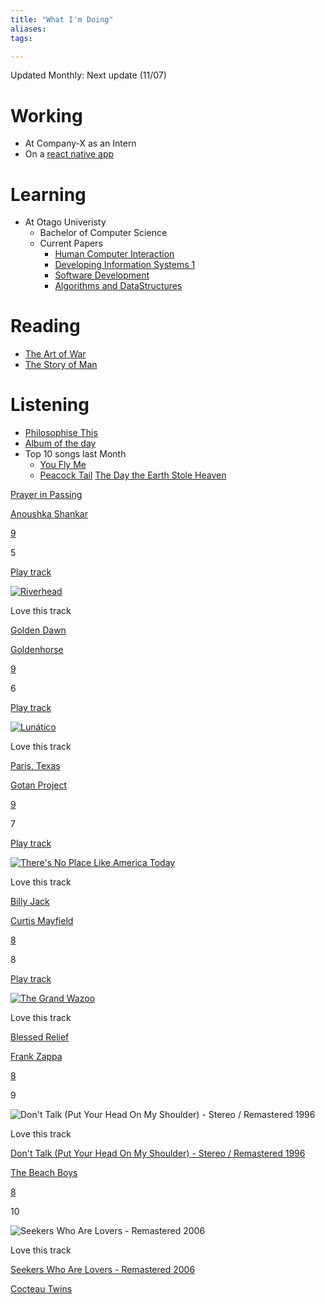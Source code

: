 ```yaml
---
title: "What I'm Doing"
aliases: 
tags: 

---
```


Updated Monthly: Next update (11/07)

# Working
- At Company-X as an Intern
- On a [react native app](https://github.com/JetHughes/Generator-App)

# Learning
- At Otago Univeristy
	- Bachelor of Computer Science
	- Current Papers
		- [Human Computer Interaction](notes/info-203.md)
		- [Developing Information Systems 1](notes/info-201.md)
		- [Software Development](notes/cosc-202.md)
		- [Algorithms and DataStructures](notes/cosc-201.md)

# Reading
- [The Art of War](notes/the-art-of-war.md)
- [The Story of Man](notes/the-story-of-man.md)

# Listening
- [Philosophise This](https://www.philosophizethis.org)
- [Album of the day](https://1001albumsgenerator.com)
- Top 10 songs last Month
	- [You Fly Me](https://www.last.fm/music/Fingathing/_/You+Fly+Me "You Fly Me")
	- [Peacock Tail](https://www.last.fm/music/Boards+of+Canada/_/Peacock+Tail "Peacock Tail")
[The Day the Earth Stole Heaven](https://www.last.fm/music/Nine+Horses/_/The+Day+the+Earth+Stole+Heaven "The Day the Earth Stole Heaven")

[Prayer in Passing](https://www.last.fm/music/Anoushka+Shankar/_/Prayer+in+Passing "Prayer in Passing")

[Anoushka Shankar](https://www.last.fm/music/Anoushka+Shankar "Anoushka Shankar")

[9](https://www.last.fm/user/JetLikeAPlane/library/music/Anoushka+Shankar/_/Prayer+in+Passing?date_preset=LAST_30_DAYS)

5

[Play track](https://open.spotify.com/track/0JMH7uu8DbTcnigPaSpJ6S "Play on Spotify")

[![Riverhead](https://lastfm.freetls.fastly.net/i/u/64s/c434456b248749ffbd14a1d95fe66703.jpg)](https://www.last.fm/music/Goldenhorse/Riverhead)

Love this track

[Golden Dawn](https://www.last.fm/music/Goldenhorse/_/Golden+Dawn "Golden Dawn")

[Goldenhorse](https://www.last.fm/music/Goldenhorse "Goldenhorse")

[9](https://www.last.fm/user/JetLikeAPlane/library/music/Goldenhorse/_/Golden+Dawn?date_preset=LAST_30_DAYS)

6

[Play track](https://open.spotify.com/track/0J7HqTpv9twGKUc0rnqfYX "Play on Spotify")

[![Lunático](https://lastfm.freetls.fastly.net/i/u/64s/cf26a79e387443a68a230f1c7b48e088.jpg)](https://www.last.fm/music/Gotan+Project/Lun%C3%A1tico)

Love this track

[Paris, Texas](https://www.last.fm/music/Gotan+Project/_/Paris,+Texas "Paris, Texas")

[Gotan Project](https://www.last.fm/music/Gotan+Project "Gotan Project")

[9](https://www.last.fm/user/JetLikeAPlane/library/music/Gotan+Project/_/Paris,+Texas?date_preset=LAST_30_DAYS)

7

[Play track](https://open.spotify.com/track/1OoLKcqdFZGMRUh8RvkSC8 "Play on Spotify")

[![There's No Place Like America Today](https://lastfm.freetls.fastly.net/i/u/64s/3b8d0e810fe6ed996228f61f67d8e65b.jpg)](https://www.last.fm/music/Curtis+Mayfield/There%27s+No+Place+Like+America+Today)

Love this track

[Billy Jack](https://www.last.fm/music/Curtis+Mayfield/_/Billy+Jack "Billy Jack")

[Curtis Mayfield](https://www.last.fm/music/Curtis+Mayfield "Curtis Mayfield")

[8](https://www.last.fm/user/JetLikeAPlane/library/music/Curtis+Mayfield/_/Billy+Jack?date_preset=LAST_30_DAYS)

8

[Play track](https://open.spotify.com/track/0oAMHrz4QA5SyEgyhJBRWl "Play on Spotify")

[![The Grand Wazoo](https://lastfm.freetls.fastly.net/i/u/64s/f0d5dbc9dfdec30d5c969d3cc9fa47e4.jpg)](https://www.last.fm/music/Frank+Zappa/The+Grand+Wazoo)

Love this track

[Blessed Relief](https://www.last.fm/music/Frank+Zappa/_/Blessed+Relief "Blessed Relief")

[Frank Zappa](https://www.last.fm/music/Frank+Zappa "Frank Zappa")

[8](https://www.last.fm/user/JetLikeAPlane/library/music/Frank+Zappa/_/Blessed+Relief?date_preset=LAST_30_DAYS)

9

![Don't Talk (Put Your Head On My Shoulder) - Stereo / Remastered 1996](https://lastfm.freetls.fastly.net/i/u/64s/4128a6eb29f94943c9d206c08e625904.jpg)

Love this track

[Don't Talk (Put Your Head On My Shoulder) - Stereo / Remastered 1996](https://www.last.fm/music/The+Beach+Boys/_/Don%27t+Talk+(Put+Your+Head+On+My+Shoulder)+-+Stereo+%2F+Remastered+1996 "Don't Talk (Put Your Head On My Shoulder) - Stereo / Remastered 1996")

[The Beach Boys](https://www.last.fm/music/The+Beach+Boys "The Beach Boys")

[8](https://www.last.fm/user/JetLikeAPlane/library/music/The+Beach+Boys/_/Don%27t+Talk+(Put+Your+Head+On+My+Shoulder)+-+Stereo+%2F+Remastered+1996?date_preset=LAST_30_DAYS)

10

![Seekers Who Are Lovers - Remastered 2006](https://lastfm.freetls.fastly.net/i/u/64s/4128a6eb29f94943c9d206c08e625904.jpg)

Love this track

[Seekers Who Are Lovers - Remastered 2006](https://www.last.fm/music/Cocteau+Twins/_/Seekers+Who+Are+Lovers+-+Remastered+2006 "Seekers Who Are Lovers - Remastered 2006")

[Cocteau Twins](https://www.last.fm/music/Cocteau+Twins "Cocteau Twins")